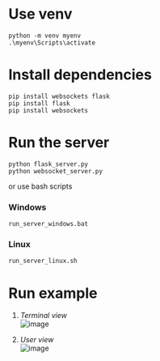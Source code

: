 # Use venv
`python -m venv myenv`  
`.\myenv\Scripts\activate`  

# Install dependencies
`pip install websockets flask`  
`pip install flask`  
`pip install websockets`  

# Run the server
`python flask_server.py`  
`python websocket_server.py`  

or use bash scripts
### Windows  
`run_server_windows.bat`  
### Linux
`run_server_linux.sh`  

# Run example
1. _Terminal view_  
![image](https://github.com/user-attachments/assets/4362e0a7-5697-44fa-a595-37507e055b18)

2. _User view_  
![image](https://github.com/user-attachments/assets/b0a433c3-be92-4467-b39f-54bfb216eb5a)

